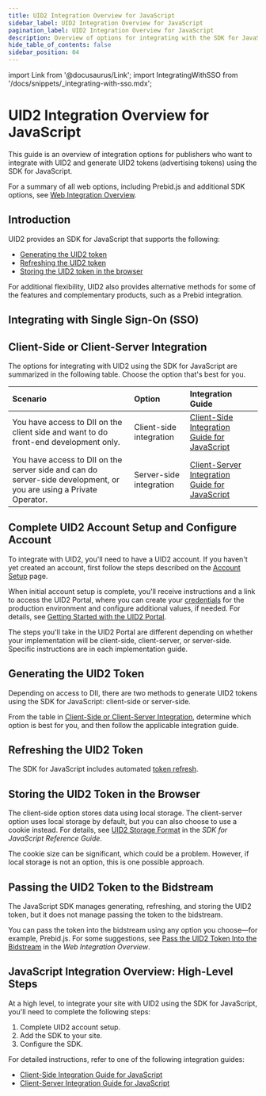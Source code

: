 ```yaml
---
title: UID2 Integration Overview for JavaScript
sidebar_label: UID2 Integration Overview for JavaScript
pagination_label: UID2 Integration Overview for JavaScript
description: Overview of options for integrating with the SDK for JavaScript as part of your UID2 implementation.
hide_table_of_contents: false
sidebar_position: 04
---
```


import Link from '@docusaurus/Link';
import IntegratingWithSSO from '/docs/snippets/_integrating-with-sso.mdx';

# UID2 Integration Overview for JavaScript

This guide is an overview of integration options for publishers who want to integrate with UID2 and generate <Link href="../ref-info/glossary-uid#gl-uid2-token">UID2 tokens</Link> (advertising tokens) using the SDK for JavaScript.

For a summary of all web options, including Prebid.js and additional SDK options, see [Web Integration Overview](integration-options-publisher-web.md).

## Introduction

UID2 provides an SDK for JavaScript that supports the following:

- [Generating the UID2 token](#generating-the-uid2-token)
- [Refreshing the UID2 token](#refreshing-the-uid2-token)
- [Storing the UID2 token in the browser](#storing-the-uid2-token-in-the-browser)

For additional flexibility, UID2 also provides alternative methods for some of the features and complementary products, such as a Prebid integration.

## Integrating with Single Sign-On (SSO)

<IntegratingWithSSO />

## Client-Side or Client-Server Integration

The options for integrating with UID2 using the SDK for JavaScript are summarized in the following table. Choose the option that's best for you.

| Scenario | Option | Integration Guide |
| :--- | :--- | :--- |
| You have access to DII on the client side and want to do front-end development only. | Client-side integration | [Client-Side Integration Guide for JavaScript](integration-javascript-client-side.md) |
| You have access to DII on the server side and can do server-side development, or you are using a <Link href="../ref-info/glossary-uid#gl-private-operator">Private Operator</Link>. | Server-side integration | [Client-Server Integration Guide for JavaScript](integration-javascript-client-server.md) |

## Complete UID2 Account Setup and Configure Account

To integrate with UID2, you'll need to have a UID2 account. If you haven't yet created an account, first follow the steps described on the [Account Setup](../getting-started/gs-account-setup.md) page.

When initial account setup is complete, you'll receive instructions and a link to access the UID2 Portal, where you can create your [credentials](../getting-started/gs-credentials.md) for the production environment and configure additional values, if needed. For details, see [Getting Started with the UID2 Portal](../portal/portal-getting-started.md).

The steps you'll take in the UID2 Portal are different depending on whether your implementation will be client-side, client-server, or server-side. Specific instructions are in each implementation guide.

## Generating the UID2 Token

Depending on access to <Link href="../ref-info/glossary-uid#gl-dii">DII</Link>, there are two methods to generate UID2 tokens using the SDK for JavaScript: client-side or server-side.

From the table in [Client-Side or Client-Server Integration](#client-side-or-client-server-integration), determine which option is best for you, and then follow the applicable integration guide.

## Refreshing the UID2 Token

The SDK for JavaScript includes automated <a href="../ref-info/glossary-uid#gl-token-refresh">token refresh</a>.

## Storing the UID2 Token in the Browser
<!-- GWH check corresponding (not identical) section in integration-prebid.md, integration-prebid-client-side.md, integration-prebid-client-side.md, for consistency -->

The client-side option stores data using local storage. The client-server option uses local storage by default, but you can also choose to use a cookie instead. For details, see [UID2 Storage Format](../sdks/sdk-ref-javascript.md#uid2-storage-format) in the *SDK for JavaScript Reference Guide*.

The cookie size can be significant, which could be a problem. However, if local storage is not an option, this is one possible approach.

## Passing the UID2 Token to the Bidstream

The JavaScript SDK manages generating, refreshing, and storing the UID2 token, but it does not manage passing the token to the <Link href="../ref-info/glossary-uid#gl-bidstream">bidstream</Link>.

You can pass the token into the bidstream using any option you choose&#8212;for example, Prebid.js. For some suggestions, see [Pass the UID2 Token Into the Bidstream](integration-options-publisher-web.md#pass-the-uid2-token-into-the-bidstream) in the *Web Integration Overview*.

## JavaScript Integration Overview: High-Level Steps

At a high level, to integrate your site with UID2 using the SDK for JavaScript, you'll need to complete the following steps:

1. Complete UID2 account setup.
1. Add the SDK to your site.
1. Configure the SDK.

For detailed instructions, refer to one of the following integration guides:

- [Client-Side Integration Guide for JavaScript](integration-javascript-client-side.md)
- [Client-Server Integration Guide for JavaScript](integration-javascript-client-server.md)
